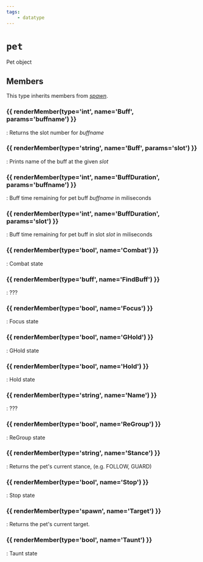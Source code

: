 ```yaml
---
tags:
    - datatype
---
```

# `pet`

Pet object

## Members

This type inherits members from [_spawn_](datatype-spawn.md).

### {{ renderMember(type='int', name='Buff', params='buffname') }}

:   Returns the slot number for _buffname_

### {{ renderMember(type='string', name='Buff', params='slot') }}

:   Prints name of the buff at the given _slot_

### {{ renderMember(type='int', name='BuffDuration', params='buffname') }}

:   Buff time remaining for pet buff _buffname_ in miliseconds

### {{ renderMember(type='int', name='BuffDuration', params='slot') }}

:   Buff time remaining for pet buff in slot _slot_ in miliseconds

### {{ renderMember(type='bool', name='Combat') }}

:   Combat state

### {{ renderMember(type='buff', name='FindBuff') }}

:   ???

### {{ renderMember(type='bool', name='Focus') }}

:   Focus state

### {{ renderMember(type='bool', name='GHold') }}

:   GHold state

### {{ renderMember(type='bool', name='Hold') }}

:   Hold state

### {{ renderMember(type='string', name='Name') }}

:   ???

### {{ renderMember(type='bool', name='ReGroup') }}

:   ReGroup state

### {{ renderMember(type='string', name='Stance') }}

:   Returns the pet's current stance, (e.g. FOLLOW, GUARD)

### {{ renderMember(type='bool', name='Stop') }}

:   Stop state

### {{ renderMember(type='spawn', name='Target') }}

:   Returns the pet's current target.

### {{ renderMember(type='bool', name='Taunt') }}

:   Taunt state

[bool]: datatype-bool.md
[buff]: datatype-buff.md
[int]: datatype-int.md
[spawn]: datatype-spawn.md
[string]: datatype-string.md
